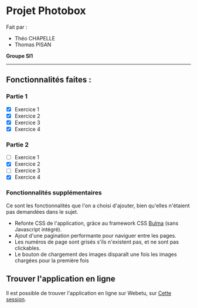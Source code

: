 # Projet Photobox

Fait par :
- Théo CHAPELLE
- Thomas PISAN

**Groupe SI1**

----------------------------

## Fonctionnalités faites :

### Partie 1
- [x] Exercice 1
- [x] Exercice 2
- [x] Exercice 3
- [x] Exercice 4

### Partie 2
- [ ] Exercice 1
- [x] Exercice 2
- [ ] Exercice 3
- [x] Exercice 4

### Fonctionnalités supplémentaires

Ce sont les fonctionnalités que l'on a choisi d'ajouter, bien qu'elles n'étaient pas demandées dans le sujet.

- Refonte CSS de l'application, grâce au framework CSS [Bulma](https://bulma.io/) (sans Javascript intégré).
- Ajout d'une pagination performante pour naviguer entre les pages.
- Les numéros de page sont grisés s'ils n'existent pas, et ne sont pas clickables.
- Le bouton de chargement des images disparaît une fois les images chargées pour la première fois

## Trouver l'application en ligne

Il est possible de trouver l'application en ligne sur Webetu, sur [Cette session](https://webetu.iutnc.univ-lorraine.fr/~chapell22u/photos/).